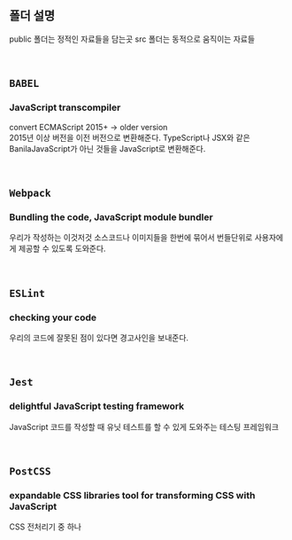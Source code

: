 ## 폴더 설명

public 폴더는 정적인 자료들을 담는곳
src 폴더는 동적으로 움직이는 자료들

<br/>

## `BABEL`

### JavaScript transcompiler

convert ECMAScript 2015+ -> older version  
2015년 이상 버전을 이전 버전으로 변환해준다.
TypeScript나 JSX와 같은 BanilaJavaScript가 아닌 것들을 JavaScript로 변환해준다.

<br/>

## `Webpack`

### Bundling the code, JavaScript module bundler

우리가 작성하는 이것저것 소스코드나 이미지들을 한번에 묶어서 번들단위로 사용자에게 제공할 수 있도록 도와준다.

<br/>

## `ESLint`

### checking your code

우리의 코드에 잘못된 점이 있다면 경고사인을 보내준다.

<br/>

## `Jest`

### delightful JavaScript testing framework

JavaScript 코드를 작성할 때 유닛 테스트를 할 수 있게 도와주는 테스팅 프레임워크

<br/>

## `PostCSS`

### expandable CSS libraries tool for transforming CSS with JavaScript

CSS 전처리기 중 하나
